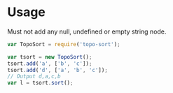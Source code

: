 # Usage
Must not add any null, undefined or empty string node.
```javascript
var TopoSort = require('topo-sort');

var tsort = new TopoSort();
tsort.add('a', ['b', 'c']);
tsort.add('d', ['a', 'b', 'c']);
// Output d,a,c,b
var l = tsort.sort();
```
